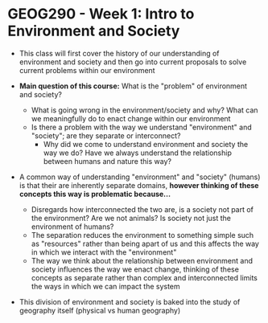# GEOG290 - Week 1: Intro to Environment and Society
- This class will first cover the history of our understanding of environment and society and then go into current proposals to solve current problems within our environment

- **Main question of this course:** What is the "problem" of environment and society?
    - What is going wrong in the environment/society and why? What can we meaningfully do to enact change within our environment
    - Is there a problem with the way we understand "environment" and "society"; are they separate or interconnect?
        - Why did we come to understand environment and society the way we do? Have we always understand the relationship between humans and nature this way?

- A common way of understanding "environment" and "society" (humans) is that their are inherently separate domains, **however thinking of these concepts this way is problematic because...**
    - Disregards how interconnected the two are, is a society not part of the environment? Are we not animals? Is society not just the environment of humans?
    - The separation reduces the environment to something simple such as "resources" rather than being apart of us and this affects the way in which we interact with the "environment"
    - The way we think about the relationship between environment and society influences the way we enact change, thinking of these concepts as separate rather than complex and interconnected limits the ways in which we can impact the system

- This division of environment and society is baked into the study of geography itself (physical vs human geography)